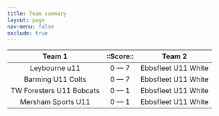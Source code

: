 ```yaml
---
title: Team summary
layout: page
nav-menu: false
exclude: true
---
```




|          Team 1          |  ::Score::  |       Team 2        |
|:------------------------:|:-----------:|:-------------------:|
|      Leybourne u11       | 0 &mdash; 7 | Ebbsfleet U11 White |
|    Barming U11 Colts     | 0 &mdash; 7 | Ebbsfleet U11 White |
| TW Foresters U11 Bobcats | 0 &mdash; 1 | Ebbsfleet U11 White |
|    Mersham Sports U11    | 0 &mdash; 1 | Ebbsfleet U11 White |

 <br /><br /><br />